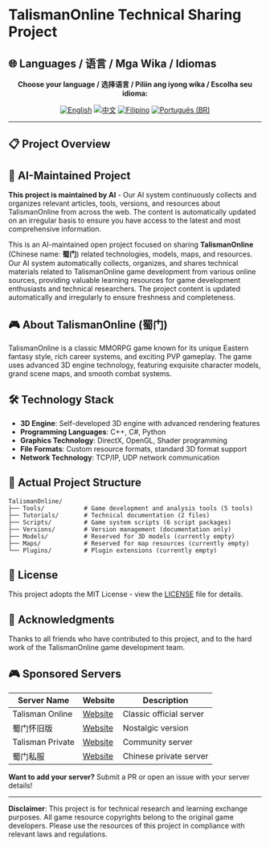 # TalismanOnline Technical Sharing Project

## 🌐 Languages / 语言 / Mga Wika / Idiomas

<div align="center">

**Choose your language / 选择语言 / Piliin ang iyong wika / Escolha seu idioma:**

[![English](https://img.shields.io/badge/English-EN-blue?style=flat-square)](README.md)
[![中文](https://img.shields.io/badge/中文-CN-red?style=flat-square)](README_CN.md)
[![Filipino](https://img.shields.io/badge/Filipino-PH-green?style=flat-square)](README_PH.md)
[![Português (BR)](https://img.shields.io/badge/Português%20(BR)-BR-yellow?style=flat-square)](README_PT_BR.md)

</div>

---

## 📋 Project Overview

## 🤖 AI-Maintained Project

**This project is maintained by AI** - Our AI system continuously collects and organizes relevant articles, tools, versions, and resources about TalismanOnline from across the web. The content is automatically updated on an irregular basis to ensure you have access to the latest and most comprehensive information.

This is an AI-maintained open project focused on sharing **TalismanOnline** (Chinese name: **蜀门**) related technologies, models, maps, and resources. Our AI system automatically collects, organizes, and shares technical materials related to TalismanOnline game development from various online sources, providing valuable learning resources for game development enthusiasts and technical researchers. The project content is updated automatically and irregularly to ensure freshness and completeness.

## 🎮 About TalismanOnline (蜀门)

TalismanOnline is a classic MMORPG game known for its unique Eastern fantasy style, rich career systems, and exciting PVP gameplay. The game uses advanced 3D engine technology, featuring exquisite character models, grand scene maps, and smooth combat systems.

## 🛠️ Technology Stack

- **3D Engine**: Self-developed 3D engine with advanced rendering features
- **Programming Languages**: C++, C#, Python
- **Graphics Technology**: DirectX, OpenGL, Shader programming
- **File Formats**: Custom resource formats, standard 3D format support
- **Network Technology**: TCP/IP, UDP network communication

## 📂 Actual Project Structure

```
TalismanOnline/
├── Tools/           # Game development and analysis tools (5 tools)
├── Tutorials/       # Technical documentation (2 files)
├── Scripts/         # Game system scripts (6 script packages)
├── Versions/        # Version management (documentation only)
├── Models/          # Reserved for 3D models (currently empty)
├── Maps/            # Reserved for map resources (currently empty)
└── Plugins/         # Plugin extensions (currently empty)
```


## 📄 License

This project adopts the MIT License - view the [LICENSE](LICENSE) file for details.

## 🙏 Acknowledgments

Thanks to all friends who have contributed to this project, and to the hard work of the TalismanOnline game development team.

## 🎮 Sponsored Servers

| Server Name | Website | Description |
|-------------|---------|-------------|
| Talisman Online | [Website](https://example.com) | Classic official server |
| 蜀门怀旧版 | [Website](https://example.com) | Nostalgic version |
| Talisman Private | [Website](https://example.com) | Community server |
| 蜀门私服 | [Website](https://example.com) | Chinese private server |

**Want to add your server?** Submit a PR or open an issue with your server details!

---

**Disclaimer**: This project is for technical research and learning exchange purposes. All game resource copyrights belong to the original game developers. Please use the resources of this project in compliance with relevant laws and regulations.